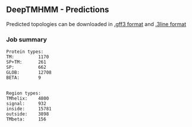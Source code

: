 ## DeepTMHMM - Predictions
Predicted topologies can be downloaded in [.gff3 format](TMRs.gff3) and [.3line format](predicted_topologies.3line)
### Job summary
```
Protein types:
TM:			1170
SP+TM:		261
SP:			662
GLOB:		12708
BETA:		9


Region types:
TMhelix:	4800
signal:		932
inside:		15781
outside:	3898
TMbeta:		156
```
